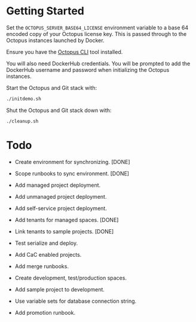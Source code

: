 # Getting Started

Set the `OCTOPUS_SERVER_BASE64_LICENSE` environment variable to a base 64 encoded copy of your Octopus license key. This
is passed through to the Octopus instances launched by Docker.

Ensure you have the [Octopus CLI](https://octopus.com/downloads/octopuscli) tool installed.

You will also need DockerHub credentials. You will be prompted to add the DockerHub username and password when initializing
the Octopus instances.

Start the Octopus and Git stack with:

```bash
./initdemo.sh
```

Shut the Octopus and Git stack down with:

```bash
./cleanup.sh
```

# Todo

* Create environment for synchronizing. [DONE]
* Scope runbooks to sync environment. [DONE]
* Add managed project deployment.
* Add unmanaged project deployment.
* Add self-service project deployment.
* Add tenants for managed spaces. [DONE]
* Link tenants to sample projects. [DONE]
* Test serialize and deploy.
* Add CaC enabled projects.
* Add merge runbooks.

* Create development, test/production spaces.
* Add sample project to development.
* Use variable sets for database connection string.
* Add promotion runbook.
